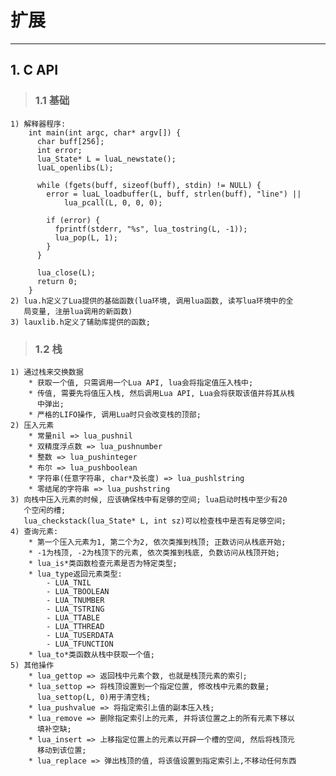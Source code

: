 # **扩展**
***



## **1. C API**
> ### **1.1 基础**
    1) 解释器程序:
        int main(int argc, char* argv[]) {
          char buff[256];
          int error;
          lua_State* L = luaL_newstate();
          luaL_openlibs(L);

          while (fgets(buff, sizeof(buff), stdin) != NULL) {
            error = luaL_loadbuffer(L, buff, strlen(buff), "line") || 
                lua_pcall(L, 0, 0, 0);

            if (error) {
              fprintf(stderr, "%s", lua_tostring(L, -1));
              lua_pop(L, 1);
            }
          }

          lua_close(L);
          return 0;
        }
    2) lua.h定义了Lua提供的基础函数(lua环境, 调用lua函数, 读写lua环境中的全
       局变量, 注册lua调用的新函数)
    3) lauxlib.h定义了辅助库提供的函数;

> ### **1.2 栈**
    1) 通过栈来交换数据
        * 获取一个值, 只需调用一个Lua API, lua会将指定值压入栈中;
        * 传值, 需要先将值压入栈, 然后调用Lua API, Lua会将获取该值并将其从栈
          中弹出;
        * 严格的LIFO操作, 调用Lua时只会改变栈的顶部;
    2) 压入元素
        * 常量nil => lua_pushnil
        * 双精度浮点数 => lua_pushnumber
        * 整数 => lua_pushinteger
        * 布尔 => lua_pushboolean
        * 字符串(任意字符串, char*及长度) => lua_pushlstring
        * 零结尾的字符串 => lua_pushstring
    3) 向栈中压入元素的时候, 应该确保栈中有足够的空间; lua启动时栈中至少有20
       个空闲的槽; 
       lua_checkstack(lua_State* L, int sz)可以检查栈中是否有足够空间;
    4) 查询元素:
        * 第一个压入元素为1, 第二个为2, 依次类推到栈顶; 正数访问从栈底开始;
        * -1为栈顶, -2为栈顶下的元素, 依次类推到栈底, 负数访问从栈顶开始;
        * lua_is*类函数检查元素是否为特定类型;
        * lua_type返回元素类型:
            - LUA_TNIL
            - LUA_TBOOLEAN
            - LUA_TNUMBER
            - LUA_TSTRING
            - LUA_TTABLE
            - LUA_TTHREAD
            - LUA_TUSERDATA
            - LUA_TFUNCTION
        * lua_to*类函数从栈中获取一个值;
    5) 其他操作
        * lua_gettop => 返回栈中元素个数, 也就是栈顶元素的索引;
        * lua_settop => 将栈顶设置到一个指定位置, 修改栈中元素的数量;
          lua_settop(L, 0)用于清空栈;
        * lua_pushvalue => 将指定索引上值的副本压入栈;
        * lua_remove => 删除指定索引上的元素, 并将该位置之上的所有元素下移以
          填补空缺;
        * lua_insert => 上移指定位置上的元素以开辟一个槽的空间, 然后将栈顶元
          移动到该位置;
        * lua_replace => 弹出栈顶的值, 将该值设置到指定索引上,不移动任何东西
